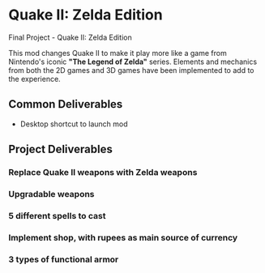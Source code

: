 # Quake II: Zelda Edition

Final Project - Quake II: Zelda Edition

This mod changes Quake II to make it play more like a game from Nintendo's iconic **"The Legend of Zelda"** series. Elements and mechanics from both the 2D games and 3D games have been implemented to add to the experience.

## Common Deliverables
* Desktop shortcut to launch mod

## Project Deliverables

### Replace Quake II weapons with Zelda weapons

### Upgradable weapons

### 5 different spells to cast

### Implement shop, with rupees as main source of currency

### 3 types of functional armor
